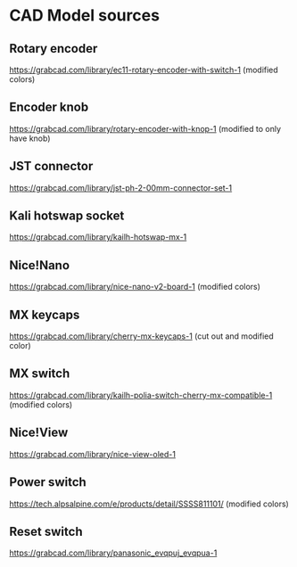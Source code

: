 # CAD Model sources
## Rotary encoder
https://grabcad.com/library/ec11-rotary-encoder-with-switch-1 (modified colors)

## Encoder knob
https://grabcad.com/library/rotary-encoder-with-knop-1 (modified to only have knob)

## JST connector
https://grabcad.com/library/jst-ph-2-00mm-connector-set-1

## Kali hotswap socket
https://grabcad.com/library/kailh-hotswap-mx-1

## Nice!Nano
https://grabcad.com/library/nice-nano-v2-board-1 (modified colors)

## MX keycaps
https://grabcad.com/library/cherry-mx-keycaps-1 (cut out and modified color)

## MX switch
https://grabcad.com/library/kailh-polia-switch-cherry-mx-compatible-1 (modified colors)

## Nice!View
https://grabcad.com/library/nice-view-oled-1

## Power switch
https://tech.alpsalpine.com/e/products/detail/SSSS811101/ (modified colors)

## Reset switch
https://grabcad.com/library/panasonic_evqpuj_evqpua-1
